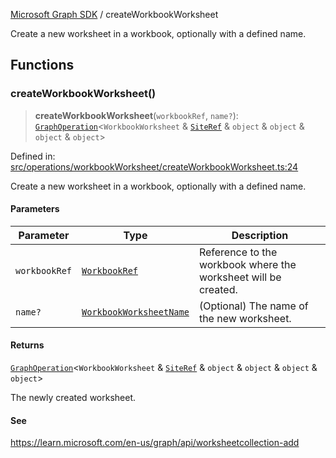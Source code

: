 [Microsoft Graph SDK](README.md) / createWorkbookWorksheet

Create a new worksheet in a workbook, optionally with a defined name.

## Functions

### createWorkbookWorksheet()

> **createWorkbookWorksheet**(`workbookRef`, `name?`): [`GraphOperation`](GraphOperation.md#graphoperation)\<`WorkbookWorksheet` & [`SiteRef`](SiteRef.md#siteref) & `object` & `object` & `object` & `object`\>

Defined in: [src/operations/workbookWorksheet/createWorkbookWorksheet.ts:24](https://github.com/Future-Secure-AI/microsoft-graph/blob/main/src/operations/workbookWorksheet/createWorkbookWorksheet.ts#L24)

Create a new worksheet in a workbook, optionally with a defined name.

#### Parameters

| Parameter | Type | Description |
| ------ | ------ | ------ |
| `workbookRef` | [`WorkbookRef`](WorkbookRef.md#workbookref) | Reference to the workbook where the worksheet will be created. |
| `name?` | [`WorkbookWorksheetName`](WorkbookWorksheetName.md#workbookworksheetname) | (Optional) The name of the new worksheet. |

#### Returns

[`GraphOperation`](GraphOperation.md#graphoperation)\<`WorkbookWorksheet` & [`SiteRef`](SiteRef.md#siteref) & `object` & `object` & `object` & `object`\>

The newly created worksheet.

#### See

https://learn.microsoft.com/en-us/graph/api/worksheetcollection-add
